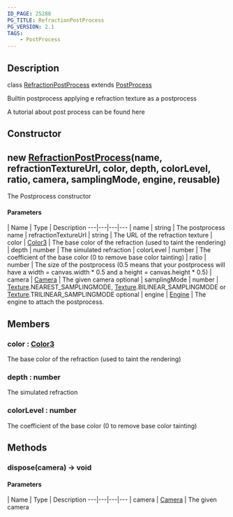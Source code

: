 ```yaml
---
ID_PAGE: 25288
PG_TITLE: RefractionPostProcess
PG_VERSION: 2.1
TAGS:
    - PostProcess
---
```

## Description

class [RefractionPostProcess](/classes/2.3/RefractionPostProcess) extends [PostProcess](/classes/2.3/PostProcess)

Builtin postprocess applying e refraction texture as a postprocess

A tutorial about post process can be found here

## Constructor

## new [RefractionPostProcess](/classes/2.3/RefractionPostProcess)(name, refractionTextureUrl, color, depth, colorLevel, ratio, camera, samplingMode, engine, reusable)

The Postprocess constructor

#### Parameters
 | Name | Type | Description
---|---|---|---
 | name | string |   The postprocess name
 | refractionTextureUrl | string |   The URL of the refraction texture
 | color | [Color3](/classes/2.3/Color3) |   The base color of the refraction (used to taint the rendering)
 | depth | number |   The simulated refraction
 | colorLevel | number |   The coefficient of the base color (0 to remove base color tainting)
 | ratio | number |   The size of the postprocess (0.5 means that your postprocess will have a width = canvas.width * 0.5 and a height = canvas.height * 0.5)
 | camera | [Camera](/classes/2.3/Camera) |   The given camera
optional | samplingMode | number |   [Texture](/classes/2.3/Texture).NEAREST_SAMPLINGMODE, [Texture](/classes/2.3/Texture).BILINEAR_SAMPLINGMODE or [Texture](/classes/2.3/Texture).TRILINEAR_SAMPLINGMODE
optional | engine | [Engine](/classes/2.3/Engine) |   The engine to attach the postprocess.
## Members

### color : [Color3](/classes/2.3/Color3)

The base color of the refraction (used to taint the rendering)

### depth : number

The simulated refraction

### colorLevel : number

The coefficient of the base color (0 to remove base color tainting)

## Methods

### dispose(camera) &rarr; void



#### Parameters
 | Name | Type | Description
---|---|---|---
 | camera | [Camera](/classes/2.3/Camera) |   The given camera

